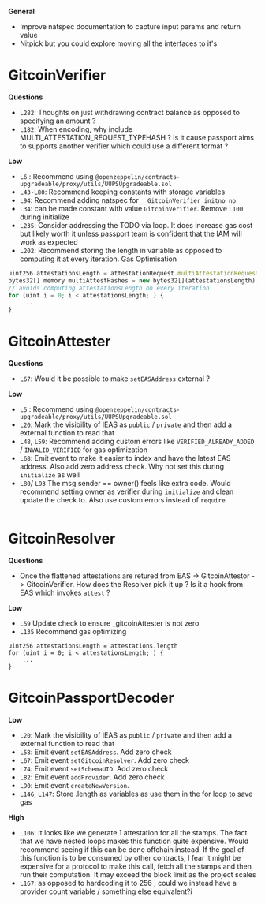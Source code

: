 **General**
- Improve natspec documentation to capture input params and return value
- Nitpick but you could explore moving all the interfaces to it's

# GitcoinVerifier

**Questions**
- `L282`: Thoughts on just withdrawing contract balance as opposed to specifying an amount ?
- `L182`: When encoding, why include MULTI_ATTESTATION_REQUEST_TYPEHASH ? Is it cause passport aims to supports another verifier which could use a different format ?

**Low**
- `L6` : Recommend using `@openzeppelin/contracts-upgradeable/proxy/utils/UUPSUpgradeable.sol`
- `L43-L80`: Recommend keeping constants with storage variables
- `L94`: Recommend adding natspec for `__GitcoinVerifier_initno no`
- `L34`: can be made constant with value `GitcoinVerifier`. Remove `L100` during initialize
- `L235`: Consider addressing the TODO via loop. It does increase gas cost but likely worth it unless passport team is confident that the IAM will work as expected
- `L202`: Recommend storing the length in variable as opposed to computing it at every iteration. Gas Optimisation 
```javascript
uint256 attestationsLength = attestationRequest.multiAttestationRequest.length;
bytes32[] memory multiAttestHashes = new bytes32[](attestationsLength);
// avoids computing attestationsLength on every iteration 
for (uint i = 0; i < attestationsLength; ) {
    ...
}
```

# GitcoinAttester

**Questions**
- `L67`: Would it be possible to make `setEASAddress` external ?

**Low**
- `L5` : Recommend using `@openzeppelin/contracts-upgradeable/proxy/utils/UUPSUpgradeable.sol`
- `L20`: Mark the visibility of IEAS as `public` / `private` and then add a external function to read that
- `L48`, `L59`: Recommend adding custom errors like `VERIFIED_ALREADY_ADDED` / `INVALID_VERIFIED` for gas optimization
- `L68`: Emit event to make it easier to index and have the latest EAS address. Also add zero address check. Why not set this during `initialize` as well
- `L80`/ `L93` The msg.sender == owner() feels like extra code. Would recommend setting owner as verifier during `initialize` and clean update the check to. Also use custom errors instead of `require`
``` if (!verifiers[msg.sender]) revert NOT_VALID_VERIFIER()
```

# GitcoinResolver

**Questions**

- Once the flattened attestations are retured from EAS -> GitcoinAttestor -> GitcoinVerifier. How does the Resolver pick it up ? Is it a hook from EAS which invokes `attest` ?

**Low**
- `L59` Update check to ensure _gitcoinAttester is not zero
- `L135` Recommend gas optimizing
```
uint256 attestationsLength = attestations.length
for (uint i = 0; i < attestationsLength; ) {
    ...
}
```

# GitcoinPassportDecoder

**Low**
- `L20`: Mark the visibility of IEAS as `public` / `private` and then add a external function to read that
- `L58`: Emit event `setEASAddress`. Add zero check
- `L67`: Emit event `setGitcoinResolver`. Add zero check
- `L74`: Emit event `setSchemaUID`. Add zero check
- `L82`: Emit event `addProvider`. Add zero check
- `L90`: Emit event `createNewVersion`.
- `L146`, `L147`: Store .length as variables as use them in the for loop to save gas

**High**

- `L106`: It looks like we generate 1 attestation for all the stamps. The fact that we have nested loops makes this function quite expensive. Would recommend seeing if this can be done offchain instead.
If the goal of this function is to be consumed by other contracts, I fear it might be expensive for a protocol to make this call, fetch all the stamps and then run their computation. It may exceed the block limit as the project scales 
- `L167`: as opposed to hardcoding it to 256 , could we instead have a provider count variable / something else equivalent?i